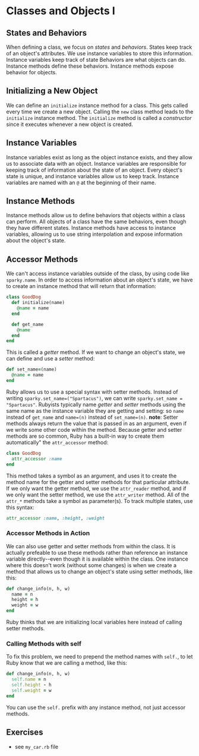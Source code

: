 # Classes and Objects I

## States and Behaviors

When defining a class, we focus on _states_ and _behaviors_.
States keep track of an object's attributes. We use instance variables to store this information.
Instance variables keep track of state
Behaviors are what objects can do. Instance methods define these behaviors.
Instance methods expose behavior for objects.

## Initializing a New Object

We can define an `initialize` instance method for a class. This gets called every time we create a new object.
Calling the `new` class method leads to the `initialize` instance method.
The `initialize` method is called a _constructor_ since it executes whenever a new object is created.

## Instance Variables

Instance variables exist as long as the object instance exists, and they allow us to associate data with an object.
Instance variables are responsible for keeping track of information about the state of an object.
Every object's state is unique, and instance variables allow us to keep track.
Instance variables are named with an `@` at the beginning of their name.

## Instance Methods

Instance methods allow us to define behaviors that objects within a class can perform.
All objects of a class have the same behaviors, even though they have different states.
Instance methods have access to instance variables, allowing us to use string interpolation and expose information about the object's state.

## Accessor Methods

We can't access instance variables outside of the class, by using code like `sparky.name`.
In order to access information about an object's state, we have to create an instance method that will return that information:

```ruby
class GoodDog
  def initialize(name)
    @name = name
  end

  def get_name
    @name
  end
end
```

This is called a _getter_ method.
If we want to change an object's state, we can define and use a _setter_ method:

```ruby
def set_name=(name)
  @name = name
end
```

Ruby allows us to use a special syntax with setter methods. Instead of writing `sparky.set_name=("Spartacus")`, we can write `sparky.set_name = "Spartacus"`.
Rubyists typically name _getter_ and _setter_ methods using the same name as the instance variable they are getting and setting: so `name` instead of `get_name` and `name=(n)` instead of `set_name=(n)`.
**note**: Setter methods always return the value that is passed in as an argument, even if we write some other code within the method.
Because getter and setter methods are so common, Ruby has a built-in way to create them automatically" the `attr_accessor` method:

```ruby
class GoodDog
  attr_accessor :name
end
```

This method takes a symbol as an argument, and uses it to create the method name for the getter and setter methods for that particular attribute.
If we only want the getter method, we use the `attr_reader` method, and if we only want the setter method, we use the `attr_writer` method.
All of the `attr_*` methods take a symbol as parameter(s).
To track multiple states, use this syntax:

```ruby
attr_accessor :name, :height, :weight
```

### Accessor Methods in Action

We can also use getter and setter methods from within the class.
It is actually prefeable to use these methods rather than reference an instance variable directly--even though it is available within the class.
One instance where this doesn't work (without some changes) is when we create a method that allows us to change an object's state using setter methods, like this:

```ruby
def change_info(n, h, w)
  name = n
  height = h
  weight = w
end
```

Ruby thinks that we are initializing local variables here instead of calling setter methods.

### Calling Methods with self

To fix this problem, we need to prepend the method names with `self.`, to let Ruby know that we are calling a method, like this:

```ruby
def change_info(n, h, w)
  self.name = n
  self.height - h
  self.weight = w
end
```

You can use the `self.` prefix with any instance method, not just accessor methods.

## Exercises

- see `my_car.rb` file
